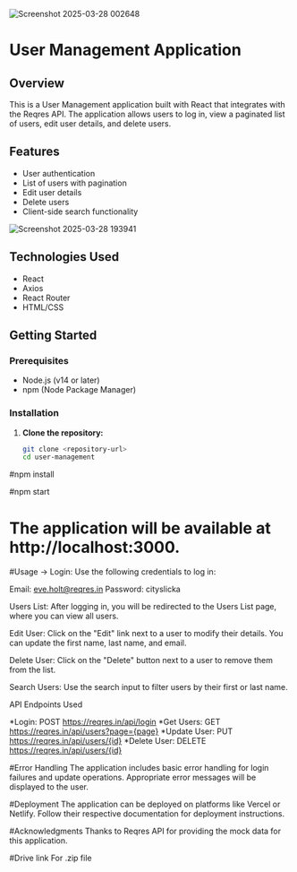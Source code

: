 ![Screenshot 2025-03-28 002648](https://github.com/user-attachments/assets/d6b1fae5-b17d-43a9-a8ed-6a5ce08e1b37)


# User Management Application

## Overview
This is a User Management application built with React that integrates with the Reqres API. The application allows users to log in, view a paginated list of users, edit user details, and delete users.

## Features
- User authentication
- List of users with pagination
- Edit user details
- Delete users
- Client-side search functionality

![Screenshot 2025-03-28 193941](https://github.com/user-attachments/assets/c34806a6-f30e-4787-b29b-768cec8663f1)


## Technologies Used
- React
- Axios
- React Router
- HTML/CSS

## Getting Started

### Prerequisites
- Node.js (v14 or later)
- npm (Node Package Manager)

### Installation

1. **Clone the repository:**
   ```bash
   git clone <repository-url>
   cd user-management
#npm install


#npm start



# The application will be available at http://localhost:3000.

#Usage
-> Login: Use the following credentials to log in:

Email: eve.holt@reqres.in
Password: cityslicka


Users List: After logging in, you will be redirected to the Users List page, where you can view all users.



Edit User: Click on the "Edit" link next to a user to modify their details. You can update the first name, last name, and email.

Delete User: Click on the "Delete" button next to a user to remove them from the list.

Search Users: Use the search input to filter users by their first or last name.


API Endpoints Used


*Login: POST https://reqres.in/api/login
*Get Users: GET https://reqres.in/api/users?page={page}
*Update User: PUT https://reqres.in/api/users/{id}
*Delete User: DELETE https://reqres.in/api/users/{id}


#Error Handling
The application includes basic error handling for login failures and update operations. Appropriate error messages will be displayed to the user.



#Deployment
The application can be deployed on platforms like Vercel or Netlify. Follow their respective documentation for deployment instructions.

#Acknowledgments
Thanks to Reqres API for providing the mock data for this application.



#Drive link For .zip file
